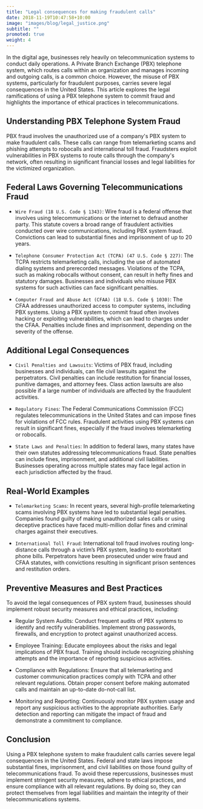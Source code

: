 ```yaml
---
title: "Legal consequences for making fraudulent calls"
date: 2018-11-19T10:47:58+10:00
image: "images/blog/legal_justice.png"
subtitle: ""
promoted: true
weight: 4
---
```


In the digital age, businesses rely heavily on telecommunication systems to conduct daily operations. A Private Branch Exchange (PBX) telephone system, which routes calls within an organization and manages incoming and outgoing calls, is a common choice. However, the misuse of PBX systems, particularly for fraudulent purposes, carries severe legal consequences in the United States. This article explores the legal ramifications of using a PBX telephone system to commit fraud and highlights the importance of ethical practices in telecommunications.


## Understanding PBX Telephone System Fraud

PBX fraud involves the unauthorized use of a company's PBX system to make fraudulent calls. These calls can range from telemarketing scams and phishing attempts to robocalls and international toll fraud. Fraudsters exploit vulnerabilities in PBX systems to route calls through the company's network, often resulting in significant financial losses and legal liabilities for the victimized organization.

## Federal Laws Governing Telecommunications Fraud

- `Wire Fraud (18 U.S. Code § 1343)`: Wire fraud is a federal offense that involves using telecommunications or the internet to defraud another party. This statute covers a broad range of fraudulent activities conducted over wire communications, including PBX system fraud. Convictions can lead to substantial fines and imprisonment of up to 20 years.

- `Telephone Consumer Protection Act (TCPA) (47 U.S. Code § 227)`: The TCPA restricts telemarketing calls, including the use of automated dialing systems and prerecorded messages. Violations of the TCPA, such as making robocalls without consent, can result in hefty fines and statutory damages. Businesses and individuals who misuse PBX systems for such activities can face significant penalties.

- `Computer Fraud and Abuse Act (CFAA) (18 U.S. Code § 1030)`: The CFAA addresses unauthorized access to computer systems, including PBX systems. Using a PBX system to commit fraud often involves hacking or exploiting vulnerabilities, which can lead to charges under the CFAA. Penalties include fines and imprisonment, depending on the severity of the offense.


## Additional Legal Consequences

- `Civil Penalties and Lawsuits`: Victims of PBX fraud, including businesses and individuals, can file civil lawsuits against the perpetrators. Civil penalties can include restitution for financial losses, punitive damages, and attorney fees. Class action lawsuits are also possible if a large number of individuals are affected by the fraudulent activities.

- `Regulatory Fines`: The Federal Communications Commission (FCC) regulates telecommunications in the United States and can impose fines for violations of FCC rules. Fraudulent activities using PBX systems can result in significant fines, especially if the fraud involves telemarketing or robocalls.

- `State Laws and Penalties`: In addition to federal laws, many states have their own statutes addressing telecommunications fraud. State penalties can include fines, imprisonment, and additional civil liabilities. Businesses operating across multiple states may face legal action in each jurisdiction affected by the fraud.

## Real-World Examples

- `Telemarketing Scams`: In recent years, several high-profile telemarketing scams involving PBX systems have led to substantial legal penalties. Companies found guilty of making unauthorized sales calls or using deceptive practices have faced multi-million dollar fines and criminal charges against their executives.

- `International Toll Fraud`: International toll fraud involves routing long-distance calls through a victim’s PBX system, leading to exorbitant phone bills. Perpetrators have been prosecuted under wire fraud and CFAA statutes, with convictions resulting in significant prison sentences and restitution orders.

## Preventive Measures and Best Practices

To avoid the legal consequences of PBX system fraud, businesses should implement robust security measures and ethical practices, including:

- Regular System Audits: Conduct frequent audits of PBX systems to identify and rectify vulnerabilities. Implement strong passwords, firewalls, and encryption to protect against unauthorized access.

- Employee Training: Educate employees about the risks and legal implications of PBX fraud. Training should include recognizing phishing attempts and the importance of reporting suspicious activities.

- Compliance with Regulations: Ensure that all telemarketing and customer communication practices comply with TCPA and other relevant regulations. Obtain proper consent before making automated calls and maintain an up-to-date do-not-call list.

- Monitoring and Reporting: Continuously monitor PBX system usage and report any suspicious activities to the appropriate authorities. Early detection and reporting can mitigate the impact of fraud and demonstrate a commitment to compliance.


## Conclusion

Using a PBX telephone system to make fraudulent calls carries severe legal consequences in the United States. Federal and state laws impose substantial fines, imprisonment, and civil liabilities on those found guilty of telecommunications fraud. To avoid these repercussions, businesses must implement stringent security measures, adhere to ethical practices, and ensure compliance with all relevant regulations. By doing so, they can protect themselves from legal liabilities and maintain the integrity of their telecommunications systems.
